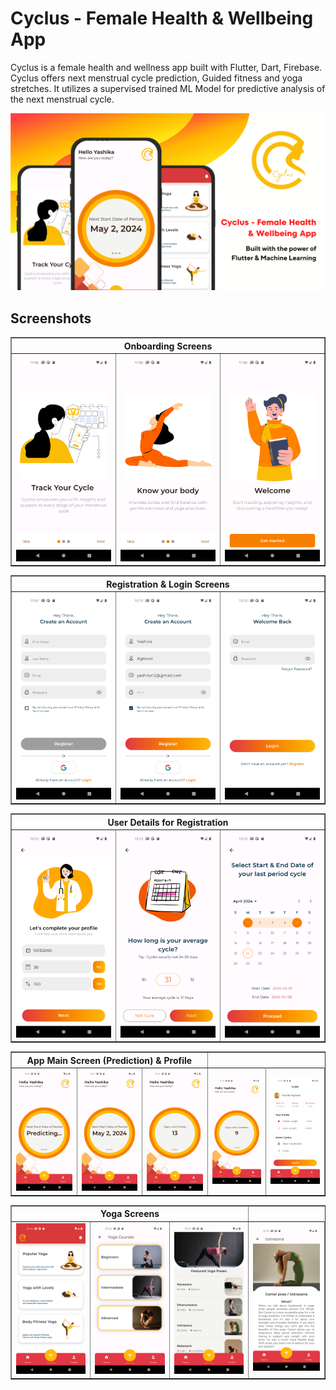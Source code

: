  # Cyclus - Female Health & Wellbeing App  
 
Cyclus is a female health and wellness app built with Flutter, Dart, Firebase. Cyclus offers next menstrual cycle prediction, Guided fitness and yoga stretches. It utilizes a supervised trained ML Model for predictive analysis of the next menstrual cycle.


<img src="./app_model_shots/banner-cyclus.png" alt="" width="700">

## Screenshots
 
<table border>
     <tr>
        <th style="text-align:center" colspan="3">Onboarding Screens</th>
    </tr>
    <tr>
        <td><img src="./app_model_shots/onboarding1.png" alt="" width="220"></td>
        <td><img src="./app_model_shots/onboarding2.png" alt="" width="220"></td>
        <td><img src="./app_model_shots/onboarding3.png" alt="" width="220"></td>   
    <tr>
</table>

<table border>
     <tr>
        <th style="text-align:center" colspan="3">Registration & Login Screens</th>
    </tr>
    <tr>
        <td><img src="./app_model_shots/signup1.png" alt="" width="220"></td>
        <td><img src="./app_model_shots/signup3.png" alt="" width="220"></td>
        <td><img src="./app_model_shots/signin1.png" alt="" width="220"></td>
    <tr>
</table>

<table border>
     <tr>
        <th style="text-align:center" colspan="3">User Details for Registration</th>
    </tr>
    <tr>
        <td><img src="./app_model_shots/detail3.png" alt="" width="220"></td>
        <td><img src="./app_model_shots/detail4.png" alt="" width="220"></td>
        <td><img src="./app_model_shots/detail5.png" alt="" width="220"></td>
    <tr>
</table>

<table border>
     <tr>
        <th style="text-align:center" colspan="3">App Main Screen (Prediction) & Profile </th>
    </tr>
    <tr>
        <td><img src="./app_model_shots/main1.png" alt="" width="220"></td>
        <td><img src="./app_model_shots/main2.png" alt="" width="220"></td>
        <td><img src="./app_model_shots/main3.png" alt="" width="220"></td>
        <td><img src="./app_model_shots/main4.png" alt="" width="220"></td>
        <td><img src="./app_model_shots/profile1.png" alt="" width="220"></td>
    <tr>
</table>

<table border>
     <tr>
        <th style="text-align:center" colspan="3">Yoga Screens</th>
    </tr>
    <tr>
        <td><img src="./app_model_shots/yoga1.png" alt="" width="220"></td>
        <td><img src="./app_model_shots/yoga2.png" alt="" width="220"></td>
        <td><img src="./app_model_shots/yoga3.png" alt="" width="220"></td>
        <td><img src="./app_model_shots/yoga4.png" alt="" width="220"></td>
    <tr>
</table>



